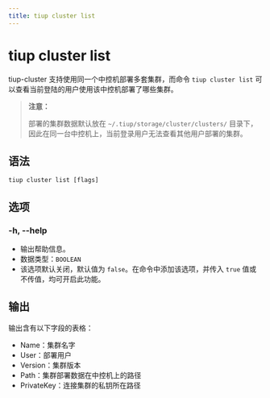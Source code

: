 ```yaml
---
title: tiup cluster list
---
```


# tiup cluster list

tiup-cluster 支持使用同一个中控机部署多套集群，而命令 `tiup cluster list` 可以查看当前登陆的用户使用该中控机部署了哪些集群。

> **注意：**
> 
> 部署的集群数据默认放在 `~/.tiup/storage/cluster/clusters/` 目录下，因此在同一台中控机上，当前登录用户无法查看其他用户部署的集群。

## 语法

```shell
tiup cluster list [flags]
```

## 选项

### -h, --help

- 输出帮助信息。
- 数据类型：`BOOLEAN`
- 该选项默认关闭，默认值为 `false`。在命令中添加该选项，并传入 `true` 值或不传值，均可开启此功能。

## 输出

输出含有以下字段的表格：

- Name：集群名字
- User：部署用户
- Version：集群版本
- Path：集群部署数据在中控机上的路径
- PrivateKey：连接集群的私钥所在路径
